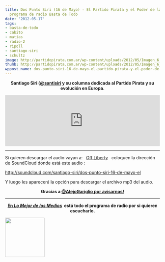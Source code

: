 ```yaml
---
title: Dos Punto Siri (16 de Mayo) - El Partido Pirata y el Poder de la Red -En el
  programa de radio Basta de Todo
date: '2012-05-17'
tags:
- basta-de-todo
- cabito
- matias
- radio-2
- ripoll
- santiago-siri
- schultz
image: http://partidopirata.com.ar/wp-content/uploads/2012/05/Imagen_6_reasonably_small.png
thumb: http://partidopirata.com.ar/wp-content/uploads/2012/05/Imagen_6_reasonably_small-115x115.png
wppost_name: dos-punto-siri-16-de-mayo-el-partido-pirata-y-el-poder-de-la-red-en-el-programa-de-radio-basta-de-todo
---
```


<p style="text-align: center;"><strong>Santiago Siri (<a href="https://twitter.com/#!/@santisiri" target="_blank">@santisiri</a> y su columna dedicada al Partido Pirata y su evolución en Europa.</strong></p>
<iframe src="http://w.soundcloud.com/player/?url=http%3A%2F%2Fapi.soundcloud.com%2Ftracks%2F46625871&amp;show_artwork=true" frameborder="no" scrolling="no" width="100%" height="166"></iframe>

<hr />

Si quieren descargar el audio vayan a:   <a href="http://offliberty.com/" target="_blank">Off Liberty</a>   coloquen la dirección de SoundCloud donde está este audio :

http://soundcloud.com/santiago-siri/dos-punto-siri-16-de-mayo-el

Y luego les aparecerá la opción para descargar el archivo mp3 del audio.
<p style="text-align: center;"><strong>Gracias a <a href="https://twitter.com/#!/AlejoGariglio" target="_blank">@AlejoGariglio por avisarnos!</a></strong></p>


<hr />
<p style="text-align: center;"><strong><a href="http://lomejordelosmedios.blogspot.com/2012/05/matias-ripoll-y-cabito-en-basta-de-todo_14.html" target="_blank">En <em>Lo Mejor de los Medios</em></a>  está todo el programa de radio por si quieren escucharlo.</strong></p>


<a href="http://partidopirata.com.ar/wp-content/uploads/2012/05/Imagen_6_reasonably_small.png"><img class="size-full wp-image-4473" title="Imagen_6_reasonably_small" src="http://partidopirata.com.ar/wp-content/uploads/2012/05/Imagen_6_reasonably_small.png" alt="" width="128" height="128" /></a>

